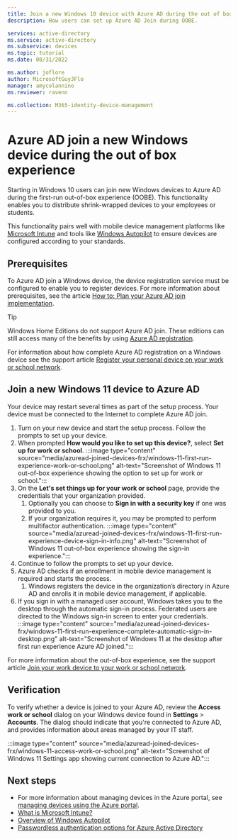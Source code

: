```yaml
---
title: Join a new Windows 10 device with Azure AD during the out of box experience
description: How users can set up Azure AD Join during OOBE.

services: active-directory
ms.service: active-directory
ms.subservice: devices
ms.topic: tutorial
ms.date: 08/31/2022

ms.author: joflore
author: MicrosoftGuyJFlo
manager: amycolannino
ms.reviewer: ravenn

ms.collection: M365-identity-device-management
---
```

# Azure AD join a new Windows device during the out of box experience

Starting in Windows 10 users can join new Windows devices to Azure AD during the first-run out-of-box experience (OOBE). This functionality enables you to distribute shrink-wrapped devices to your employees or students. 

This functionality pairs well with mobile device management platforms like [Microsoft Intune](/mem/intune/fundamentals/what-is-intune) and tools like [Windows Autopilot](/mem/autopilot/windows-autopilot) to ensure devices are configured according to your standards.

## Prerequisites

To Azure AD join a Windows device, the device registration service must be configured to enable you to register devices. For more information about prerequisites, see the article [How to: Plan your Azure AD join implementation](azureadjoin-plan.md).

> [!TIP]
> Windows Home Editions do not support Azure AD join. These editions can still access many of the benefits by using [Azure AD registration](concept-azure-ad-register.md). 
> 
> For information about how complete Azure AD registration on a Windows device see the support article [Register your personal device on your work or school network](https://support.microsoft.com/account-billing/register-your-personal-device-on-your-work-or-school-network-8803dd61-a613-45e3-ae6c-bd1ab25bf8a8).

## Join a new Windows 11 device to Azure AD

Your device may restart several times as part of the setup process. Your device must be connected to the Internet to complete Azure AD join.

1. Turn on your new device and start the setup process. Follow the prompts to set up your device.
1. When prompted **How would you like to set up this device?**, select **Set up for work or school**.
   :::image type="content" source="media/azuread-joined-devices-frx/windows-11-first-run-experience-work-or-school.png" alt-text="Screenshot of Windows 11 out-of-box experience showing the option to set up for work or school.":::
1. On the **Let's set things up for your work or school** page, provide the credentials that your organization provided. 
   1. Optionally you can choose to **Sign in with a security key** if one was provided to you.
   1. If your organization requires it, you may be prompted to perform multifactor authentication.
   :::image type="content" source="media/azuread-joined-devices-frx/windows-11-first-run-experience-device-sign-in-info.png" alt-text="Screenshot of Windows 11 out-of-box experience showing the sign-in experience.":::
1. Continue to follow the prompts to set up your device.
1. Azure AD checks if an enrollment in mobile device management is required and starts the process.
   1. Windows registers the device in the organization’s directory in Azure AD and enrolls it in mobile device management, if applicable.
1. If you sign in with a managed user account, Windows takes you to the desktop through the automatic sign-in process. Federated users are directed to the Windows sign-in screen to enter your credentials.
   :::image type="content" source="media/azuread-joined-devices-frx/windows-11-first-run-experience-complete-automatic-sign-in-desktop.png" alt-text="Screenshot of Windows 11 at the desktop after first run experience Azure AD joined.":::

For more information about the out-of-box experience, see the support article [Join your work device to your work or school network](https://support.microsoft.com/account-billing/join-your-work-device-to-your-work-or-school-network-ef4d6adb-5095-4e51-829e-5457430f3973).

## Verification

To verify whether a device is joined to your Azure AD, review the **Access work or school** dialog on your Windows device found in **Settings** > **Accounts**. The dialog should indicate that you're connected to Azure AD, and provides information about areas managed by your IT staff.

:::image type="content" source="media/azuread-joined-devices-frx/windows-11-access-work-or-school.png" alt-text="Screenshot of Windows 11 Settings app showing current connection to Azure AD.":::

## Next steps

- For more information about managing devices in the Azure portal, see [managing devices using the Azure portal](device-management-azure-portal.md).
- [What is Microsoft Intune?](/mem/intune/fundamentals/what-is-intune)
- [Overview of Windows Autopilot](/mem/autopilot/windows-autopilot)
- [Passwordless authentication options for Azure Active Directory](../authentication/concept-authentication-passwordless.md)
